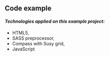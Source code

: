 ## Code example

#### *Technologies applied on this example project:*
* HTML5,
* SASS preprocessor,
* Compass with Susy grid,
* JavaScript
